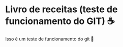 # Livro de receitas (teste de funcionamento do GIT) :coffee:

Isso é um teste de funcionamento do git :bookmark_tabs:

